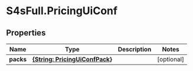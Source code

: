 # S4sFull.PricingUiConf

## Properties
Name | Type | Description | Notes
------------ | ------------- | ------------- | -------------
**packs** | [**{String: PricingUiConfPack}**](PricingUiConfPack.md) |  | [optional] 


